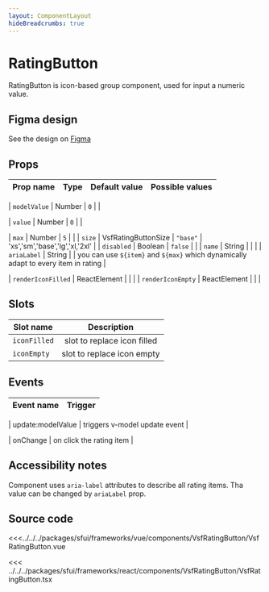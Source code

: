 ```yaml
---
layout: ComponentLayout
hideBreadcrumbs: true
---
```

# RatingButton

RatingButton is icon-based group component, used for input a numeric value.

<Generate />

## Figma design

See the design on [Figma](https://www.figma.com/file/Cx2jw34waZltkapwq7j7aT/SFUI-2-%7C-Design-Kit-(early-alpha)?node-id=12426%3A17812&t=LIzxPt9OJb9F1mXf-1)

## Props
| Prop name    | Type     | Default value | Possible values                        |
| ------------ | -------- | ------------- | -------------------------- |
<!-- vue -->
| `modelValue`   | Number   | `0`  |          |
<!-- end vue -->
<!-- react -->
| `value`   | Number   | `0`  |          |
<!-- end react -->
| `max`          | Number   | `5`      |          |
| `size`         | VsfRatingButtonSize   | `"base"`   | 'xs','sm','base','lg','xl,'2xl'        |
| `disabled`     | Boolean  | `false`  |          |
| `name`         | String   |        |          |
| `ariaLabel`    | String   |        | you can use `${item}` and `${max}` which dynamically adapt to every item in rating  |
<!-- react -->
| `renderIconFilled`         | ReactElement   |        |          |
| `renderIconEmpty`         | ReactElement   |        |          |
<!-- end react -->

<!-- vue -->
## Slots

| Slot name |            Description            |
| --------- | :-------------------------------: |
|  `iconFilled` |    slot to replace icon filled    |
|  `iconEmpty`  |   slot to replace icon empty      |

<!-- end vue -->
## Events

| Event name |            Trigger             |
| ---------- | :----------------------------: |
<!-- vue -->
| update:modelValue | triggers v-model update event  |
<!-- end vue -->
<!-- react -->
| onChange   | on click the rating item           |
<!-- end react -->

## Accessibility notes

Component uses `aria-label` attributes to describe all rating items. Tha value can be changed by `ariaLabel` prop.

## Source code
<!-- vue -->
<<<../../../packages/sfui/frameworks/vue/components/VsfRatingButton/VsfRatingButton.vue
<!-- end vue -->
<!-- react -->
<<< ../../../packages/sfui/frameworks/react/components/VsfRatingButton/VsfRatingButton.tsx
<!-- end react -->

